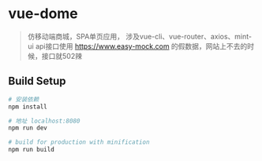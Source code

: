 # vue-dome

> 仿移动端商城，SPA单页应用，
涉及vue-cli、vue-router、axios、mint-ui
api接口使用 https://www.easy-mock.com 的假数据，网站上不去的时候，接口就502辣
## Build Setup

``` bash
# 安装依赖
npm install

# 地址 localhost:8080
npm run dev

# build for production with minification
npm run build
